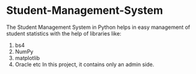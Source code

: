 # Student-Management-System
The Student Management System in Python helps in easy management of student statistics with the help of libraries like:
1. bs4
2. NumPy 
3. matplotlib 
4. Oracle etc
In this project, it contains only an admin side.
